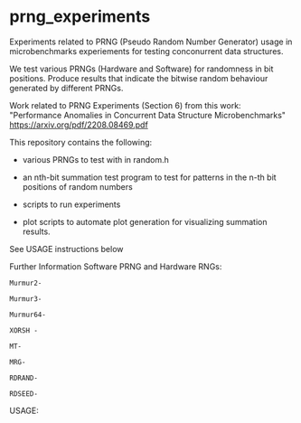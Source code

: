 # prng_experiments
Experiments related to PRNG (Pseudo Random Number Generator) usage in microbenchmarks experiements for testing
 conconurrent data structures.

 We test various PRNGs (Hardware and Software) for randomness in bit positions.
 Produce results that indicate the bitwise random behaviour generated by different PRNGs.

 Work related to PRNG Experiments (Section 6) from this work:
 "Performance Anomalies in Concurrent Data Structure Microbenchmarks"
 https://arxiv.org/pdf/2208.08469.pdf

 This repository contains the following:
 
 - various PRNGs to test with in random.h

 - an nth-bit summation test program to test for patterns in the n-th bit positions of random numbers

 - scripts to run experiments

 - plot scripts to automate plot generation for visualizing summation results.

 See USAGE instructions below

 Further Information
 Software PRNG and Hardware RNGs:
 
    Murmur2-

    Murmur3-
 
    Murmur64-

    XORSH -

    MT-

    MRG-

    RDRAND-

    RDSEED-








 USAGE:

 

